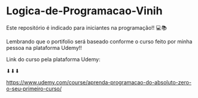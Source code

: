 # Logica-de-Programacao-Vinih
Este repositório é indicado para iniciantes na programação!! 💻📚

Lembrando que o portifolio será baseado conforme o curso feito por minha pessoa na plataforma Udemy!!

Link do curso pela plataforma Udemy:

⬇⬇⬇
      
https://www.udemy.com/course/aprenda-programacao-do-absoluto-zero-o-seu-primeiro-curso/
